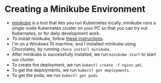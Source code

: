 # Creating a Minikube Environment

- [minikube](https://minikube.sigs.k8s.io/docs/) is a tool that lets you run Kubernetes locally. minikube runs a single-node Kubernetes cluster on your PC so that you can try out Kubernetes, or for daily development work.
- To install minikube, follow [these instructions](https://minikube.sigs.k8s.io/docs/start/).
- I'm on a Windows 10 machine, and I installed minikube using Chocolatey, by running `choco install minikube`.
- After minikube is successfully installed, we run `minikube start` to start our cluster.
- To create the deployment, we run `kubectl create -f nginx.yml`.
- To get the deployments, we run `kubectl get deployments`.
- To get the pods, we run `kubectl get pods`.
